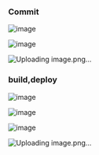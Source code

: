 ### Commit
![image](https://user-images.githubusercontent.com/20831981/111846077-6f6d8b00-8949-11eb-8ec9-a35a1963d454.png)

![image](https://user-images.githubusercontent.com/20831981/111845971-42b97380-8949-11eb-963d-048dd2014480.png)

![Uploading image.png…]()


### build,deploy
![image](https://user-images.githubusercontent.com/20831981/111845999-51078f80-8949-11eb-9630-72331f1485b3.png)

![image](https://user-images.githubusercontent.com/20831981/111846014-57960700-8949-11eb-830f-1236dabcd2a2.png)

![image](https://user-images.githubusercontent.com/20831981/111846106-7b594d00-8949-11eb-9cea-c67ba05aeec9.png)

![Uploading image.png…]()




